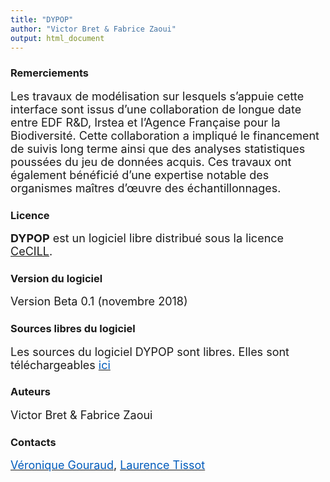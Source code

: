 ```yaml
---
title: "DYPOP"
author: "Victor Bret & Fabrice Zaoui"
output: html_document
---
```



### **Remerciements**
<font size="4">Les travaux de modélisation sur lesquels s’appuie cette interface sont issus d’une collaboration de longue date entre EDF R&D, Irstea et l’Agence Française pour la Biodiversité. Cette collaboration a impliqué le financement de suivis long terme ainsi que des analyses statistiques poussées du jeu de données acquis. Ces travaux ont également bénéficié d’une expertise notable des organismes maîtres d’œuvre des échantillonnages.</font>

### **Licence**
<font size="4">**DYPOP** est un logiciel libre distribué sous la licence [CeCILL](http://cecill.info/licences/Licence_CeCILL_V2.1-fr.html).</font>

### **Version du logiciel**
<font size="4">Version Beta 0.1 (novembre 2018)</font>

### **Sources libres du logiciel**
<font size="4">Les sources du logiciel DYPOP sont libres. Elles sont téléchargeables [<font style="color: #005BBB">ici</font>](https://github.com/fzao/DYPOP)</font>

### **Auteurs**
<font size="4">Victor Bret & Fabrice Zaoui</font>

### **Contacts**
<font size="4">[<font style="color: #005BBB">Véronique Gouraud</font>](mailto:veronique.gouraud@edf.fr), [<font style="color: #005BBB">Laurence Tissot</font>](mailto:laurence.tissot@edf.fr)</font>
